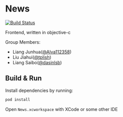 # News

[![Build Status](https://travis-ci.com/sysu-2019-mosad-9/News-Frontend.svg?branch=master)](https://travis-ci.com/sysu-2019-mosad-9/News-Frontend)

Frontend, written in objective-c

Group Members:

+ Liang Junhua([@Alva112358](https://github.com/Alva112358))
+ Liu Jiahui([@tplish](https://github.com/tplish))
+ Liang Saibo([@dasinlsb](https://github.com/dasinlsb))

## Build & Run

Install dependencies by running: 

```bash
pod install
```

Open `News.xcworkspace` with XCode or some other IDE